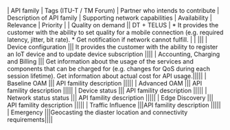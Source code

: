 | API family  | Tags (ITU-T / TM Forum) |  Partner who intends to contribute | Description of API family | Supporting network capabilities | Availability | Relevance | Priority | 
| Quality on demand || DT + TELUS | * It provides the customer with the ability to set quality for a mobile connection (e.g. required latency, jitter, bit rate). * Get notification if network cannot fulfill. | | |||
| Device configuration ||| It provides the customer with the ability to register an IoT device and to update device subscription |||| 
| Accounting, Charging and Billing ||| Get information about the usage of the services and components that can be charged for (e.g. changes for QoS during each session lifetime). Get information about actual cost for API usage.|||||
| Baseline OAM ||| API famility description |||||
| Advanced OAM ||| API famility description |||||
| Device status ||| API famility description |||||
| Network status status ||| API famility description |||||
| Edge Discovery ||| API famility description |||||
| Traffic Influence |||API famility description ||||| 
| Emergency |||Geocasting the diaster location and connectivity requirements||||
